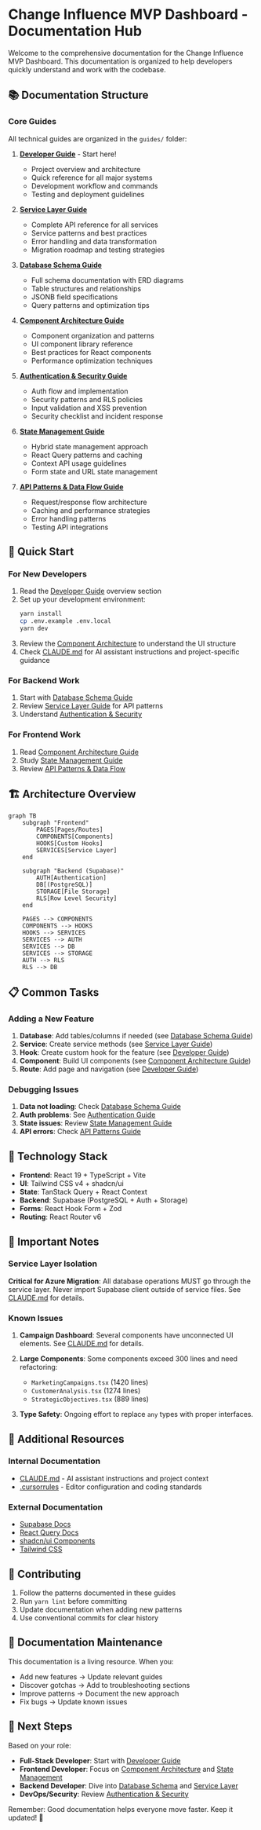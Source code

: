 # Change Influence MVP Dashboard - Documentation Hub

Welcome to the comprehensive documentation for the Change Influence MVP Dashboard. This documentation is organized to help developers quickly understand and work with the codebase.

## 📚 Documentation Structure

### Core Guides

All technical guides are organized in the `guides/` folder:

1. **[Developer Guide](./guides/DEVELOPER_GUIDE.md)** - Start here!
   - Project overview and architecture
   - Quick reference for all major systems
   - Development workflow and commands
   - Testing and deployment guidelines

2. **[Service Layer Guide](./guides/SERVICE_LAYER_GUIDE.md)**
   - Complete API reference for all services
   - Service patterns and best practices
   - Error handling and data transformation
   - Migration roadmap and testing strategies

3. **[Database Schema Guide](./guides/DATABASE_SCHEMA_GUIDE.md)**
   - Full schema documentation with ERD diagrams
   - Table structures and relationships
   - JSONB field specifications
   - Query patterns and optimization tips

4. **[Component Architecture Guide](./guides/COMPONENT_ARCHITECTURE_GUIDE.md)**
   - Component organization and patterns
   - UI component library reference
   - Best practices for React components
   - Performance optimization techniques

5. **[Authentication & Security Guide](./guides/AUTHENTICATION_SECURITY_GUIDE.md)**
   - Auth flow and implementation
   - Security patterns and RLS policies
   - Input validation and XSS prevention
   - Security checklist and incident response

6. **[State Management Guide](./guides/STATE_MANAGEMENT_GUIDE.md)**
   - Hybrid state management approach
   - React Query patterns and caching
   - Context API usage guidelines
   - Form state and URL state management

7. **[API Patterns & Data Flow Guide](./guides/API_PATTERNS_DATA_FLOW_GUIDE.md)**
   - Request/response flow architecture
   - Caching and performance strategies
   - Error handling patterns
   - Testing API integrations

## 🚀 Quick Start

### For New Developers

1. Read the [Developer Guide](./guides/DEVELOPER_GUIDE.md) overview section
2. Set up your development environment:
   ```bash
   yarn install
   cp .env.example .env.local
   yarn dev
   ```
3. Review the [Component Architecture](./guides/COMPONENT_ARCHITECTURE_GUIDE.md) to understand the UI structure
4. Check [CLAUDE.md](../CLAUDE.md) for AI assistant instructions and project-specific guidance

### For Backend Work

1. Start with [Database Schema Guide](./guides/DATABASE_SCHEMA_GUIDE.md)
2. Review [Service Layer Guide](./guides/SERVICE_LAYER_GUIDE.md) for API patterns
3. Understand [Authentication & Security](./guides/AUTHENTICATION_SECURITY_GUIDE.md)

### For Frontend Work

1. Read [Component Architecture Guide](./guides/COMPONENT_ARCHITECTURE_GUIDE.md)
2. Study [State Management Guide](./guides/STATE_MANAGEMENT_GUIDE.md)
3. Review [API Patterns & Data Flow](./guides/API_PATTERNS_DATA_FLOW_GUIDE.md)

## 🏗️ Architecture Overview

```mermaid
graph TB
    subgraph "Frontend"
        PAGES[Pages/Routes]
        COMPONENTS[Components]
        HOOKS[Custom Hooks]
        SERVICES[Service Layer]
    end
    
    subgraph "Backend (Supabase)"
        AUTH[Authentication]
        DB[(PostgreSQL)]
        STORAGE[File Storage]
        RLS[Row Level Security]
    end
    
    PAGES --> COMPONENTS
    COMPONENTS --> HOOKS
    HOOKS --> SERVICES
    SERVICES --> AUTH
    SERVICES --> DB
    SERVICES --> STORAGE
    AUTH --> RLS
    RLS --> DB
```

## 📋 Common Tasks

### Adding a New Feature

1. **Database**: Add tables/columns if needed (see [Database Schema Guide](./guides/DATABASE_SCHEMA_GUIDE.md))
2. **Service**: Create service methods (see [Service Layer Guide](./guides/SERVICE_LAYER_GUIDE.md))
3. **Hook**: Create custom hook for the feature (see [Developer Guide](./guides/DEVELOPER_GUIDE.md#hooks-documentation))
4. **Component**: Build UI components (see [Component Architecture Guide](./guides/COMPONENT_ARCHITECTURE_GUIDE.md))
5. **Route**: Add page and navigation (see [Developer Guide](./guides/DEVELOPER_GUIDE.md#common-tasks))

### Debugging Issues

1. **Data not loading**: Check [Database Schema Guide](./guides/DATABASE_SCHEMA_GUIDE.md#common-data-loading-issue)
2. **Auth problems**: See [Authentication Guide](./guides/AUTHENTICATION_SECURITY_GUIDE.md#error-handling)
3. **State issues**: Review [State Management Guide](./guides/STATE_MANAGEMENT_GUIDE.md#common-pitfalls)
4. **API errors**: Check [API Patterns Guide](./guides/API_PATTERNS_DATA_FLOW_GUIDE.md#error-handling)

## 🔧 Technology Stack

- **Frontend**: React 19 + TypeScript + Vite
- **UI**: Tailwind CSS v4 + shadcn/ui
- **State**: TanStack Query + React Context
- **Backend**: Supabase (PostgreSQL + Auth + Storage)
- **Forms**: React Hook Form + Zod
- **Routing**: React Router v6

## 🚨 Important Notes

### Service Layer Isolation
**Critical for Azure Migration**: All database operations MUST go through the service layer. Never import Supabase client outside of service files. See [CLAUDE.md](../CLAUDE.md#service-layer-isolation-critical-for-azure-migration) for details.

### Known Issues

1. **Campaign Dashboard**: Several components have unconnected UI elements. See [CLAUDE.md](../CLAUDE.md#campaign-dashboard-analysis--required-fixes) for details.

2. **Large Components**: Some components exceed 300 lines and need refactoring:
   - `MarketingCampaigns.tsx` (1420 lines)
   - `CustomerAnalysis.tsx` (1274 lines)
   - `StrategicObjectives.tsx` (889 lines)

3. **Type Safety**: Ongoing effort to replace `any` types with proper interfaces.

## 📖 Additional Resources

### Internal Documentation
- [CLAUDE.md](../CLAUDE.md) - AI assistant instructions and project context
- [.cursorrules](../.cursorrules) - Editor configuration and coding standards

### External Documentation
- [Supabase Docs](https://supabase.io/docs)
- [React Query Docs](https://tanstack.com/query/latest)
- [shadcn/ui Components](https://ui.shadcn.com)
- [Tailwind CSS](https://tailwindcss.com/docs)

## 🤝 Contributing

1. Follow the patterns documented in these guides
2. Run `yarn lint` before committing
3. Update documentation when adding new patterns
4. Use conventional commits for clear history

## 📝 Documentation Maintenance

This documentation is a living resource. When you:
- Add new features → Update relevant guides
- Discover gotchas → Add to troubleshooting sections  
- Improve patterns → Document the new approach
- Fix bugs → Update known issues

## 🎯 Next Steps

Based on your role:

- **Full-Stack Developer**: Start with [Developer Guide](./guides/DEVELOPER_GUIDE.md)
- **Frontend Developer**: Focus on [Component Architecture](./guides/COMPONENT_ARCHITECTURE_GUIDE.md) and [State Management](./guides/STATE_MANAGEMENT_GUIDE.md)
- **Backend Developer**: Dive into [Database Schema](./guides/DATABASE_SCHEMA_GUIDE.md) and [Service Layer](./guides/SERVICE_LAYER_GUIDE.md)
- **DevOps/Security**: Review [Authentication & Security](./guides/AUTHENTICATION_SECURITY_GUIDE.md)

Remember: Good documentation helps everyone move faster. Keep it updated! 🚀